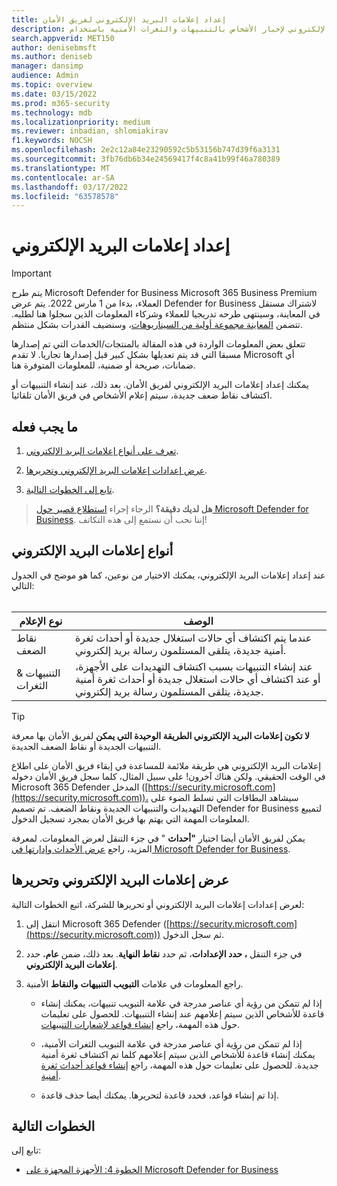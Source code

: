 ```yaml
---
title: إعداد إعلامات البريد الإلكتروني لفريق الأمان
description: إعداد إعلامات البريد الإلكتروني لإخبار الأشخاص بالتنبيهات والثغرات الأمنية باستخدام Microsoft Defender for Business
search.appverid: MET150
author: denisebmsft
ms.author: deniseb
manager: dansimp
audience: Admin
ms.topic: overview
ms.date: 03/15/2022
ms.prod: m365-security
ms.technology: mdb
ms.localizationpriority: medium
ms.reviewer: inbadian, shlomiakirav
f1.keywords: NOCSH
ms.openlocfilehash: 2e2c12a84e23290592c5b53156b747d39f6a3131
ms.sourcegitcommit: 3fb76db6b34e24569417f4c8a41b99f46a780389
ms.translationtype: MT
ms.contentlocale: ar-SA
ms.lasthandoff: 03/17/2022
ms.locfileid: "63578578"
---
```

# <a name="set-up-email-notifications"></a>إعداد إعلامات البريد الإلكتروني

> [!IMPORTANT]
> يتم طرح Microsoft Defender for Business Microsoft 365 Business Premium العملاء[](../../business-premium/index.md)، بدءا من 1 مارس 2022. يتم عرض Defender for Business لاشتراك مستقل في المعاينة، وسينتهى طرحه تدريجيا للعملاء وشركاء المعلومات الذين سجلوا هنا [](https://aka.ms/mdb-preview) لطلبه. تتضمن [المعاينة مجموعة أولية من السيناريوهات](mdb-tutorials.md#try-these-preview-scenarios)، وسنضيف القدرات بشكل منتظم.
> 
> تتعلق بعض المعلومات الواردة في هذه المقالة بالمنتجات/الخدمات التي تم إصدارها مسبقا التي قد يتم تعديلها بشكل كبير قبل إصدارها تجاريا. لا تقدم Microsoft أي ضمانات، صريحة أو ضمنية، للمعلومات المتوفرة هنا. 

يمكنك إعداد إعلامات البريد الإلكتروني لفريق الأمان. بعد ذلك، عند إنشاء التنبيهات أو اكتشاف نقاط ضعف جديدة، سيتم إعلام الأشخاص في فريق الأمان تلقائيا. 

## <a name="what-to-do"></a>ما يجب فعله

1. [تعرف على أنواع إعلامات البريد الإلكتروني](#types-of-email-notifications).

2. [عرض إعدادات إعلامات البريد الإلكتروني وتحريرها](#view-and-edit-email-notifications).

3. [تابع إلى الخطوات التالية](#next-steps).


>
> **هل لديك دقيقة؟**
> الرجاء إجراء <a href="https://microsoft.qualtrics.com/jfe/form/SV_0JPjTPHGEWTQr4y" target="_blank">استطلاع قصير حول Microsoft Defender for Business</a>. إننا نحب أن نستمع إلى هذه التكاتف!
>

## <a name="types-of-email-notifications"></a>أنواع إعلامات البريد الإلكتروني

عند إعداد إعلامات البريد الإلكتروني، يمكنك الاختيار من نوعين، كما هو موضح في الجدول التالي: <br/><br/>

| نوع الإعلام  | الوصف  |
|---------|---------|
| نقاط الضعف  | عندما يتم اكتشاف أي حالات استغلال جديدة أو أحداث ثغرة أمنية جديدة، يتلقى المستلمون رسالة بريد إلكتروني. |
| التنبيهات & الثغرات  | عند إنشاء التنبيهات بسبب اكتشاف التهديدات على الأجهزة، أو عند اكتشاف أي حالات استغلال جديدة أو أحداث ثغرة أمنية جديدة، يتلقى المستلمون رسالة بريد إلكتروني. |

> [!TIP]
> **لا تكون إعلامات البريد الإلكتروني الطريقة الوحيدة التي يمكن** لفريق الأمان بها معرفة التنبيهات الجديدة أو نقاط الضعف الجديدة.
> 
> إعلامات البريد الإلكتروني هي طريقة ملائمة للمساعدة في إبقاء فريق الأمان على اطلاع في الوقت الحقيقي. ولكن هناك آخرون! على سبيل المثال، كلما سجل فريق الأمان دخوله Microsoft 365 Defender المدخل ([https://security.microsoft.com](https://security.microsoft.com))، سيشاهد البطاقات التي تسلط الضوء على التهديدات والتنبيهات الجديدة ونقاط الضعف. تم تصميم Defender for Business لتمييع المعلومات المهمة التي يهتم بها فريق الأمان بمجرد تسجيل الدخول.
> 
> يمكن لفريق الأمان أيضا اختيار **"أحداث** " في جزء التنقل لعرض المعلومات. لمعرفة المزيد، راجع [عرض الأحداث وإدارتها في Microsoft Defender for Business](mdb-view-manage-incidents.md).

## <a name="view-and-edit-email-notifications"></a>عرض إعلامات البريد الإلكتروني وتحريرها

لعرض إعدادات إعلامات البريد الإلكتروني أو تحريرها للشركة، اتبع الخطوات التالية:

1. انتقل إلى Microsoft 365 Defender ([https://security.microsoft.com](https://security.microsoft.com)) ثم سجل الدخول.

2. في جزء التنقل **، حدد الإعدادات**، ثم حدد **نقاط النهاية**. بعد ذلك، ضمن **عام**، حدد **إعلامات البريد الإلكتروني**. 

3. راجع المعلومات في علامات **التبويب التنبيهات** **والنقاط** الأمنية.

   - إذا لم تتمكن من رؤية أي عناصر مدرجة في علامة التبويب تنبيهات، يمكنك إنشاء قاعدة للأشخاص الذين سيتم إعلامهم عند إنشاء التنبيهات. للحصول على تعليمات حول هذه المهمة، راجع [إنشاء قواعد لإشعارات التنبيهات](../defender-endpoint/configure-email-notifications.md).

   - إذا لم تتمكن من رؤية أي عناصر مدرجة في علامة التبويب الثغرات  الأمنية، يمكنك إنشاء قاعدة للأشخاص الذين سيتم إعلامهم كلما تم اكتشاف ثغرة أمنية جديدة. للحصول على تعليمات حول هذه المهمة، راجع [إنشاء قواعد أحداث ثغرة أمنية](../defender-endpoint/configure-vulnerability-email-notifications.md).

   - إذا تم إنشاء قواعد، فحدد قاعدة لتحريرها. يمكنك أيضا حذف قاعدة. 

## <a name="next-steps"></a>الخطوات التالية

تابع إلى:

- [الخطوة 4: الأجهزة المجهزة على Microsoft Defender for Business](mdb-onboard-devices.md)
